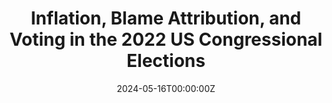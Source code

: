---
abstract: ""
authors:
- Leonardo Baccini
- admin
date: "2024-05-16T00:00:00Z"
doi: ""
tags: ["select"]
featured: false
projects: []
publication: 'Accepted for publication, ***British Journal of Political Science***'
publication_short: ""
publication_types:
- "2"
publishDate: "2020-07-22T00:00:00Z"
#slides: example
#summary: This is the summary.
title: 'Inflation, Blame Attribution, and Voting in the 2022 US Congressional Elections'
url_code: ""
url_dataset: ""
url_pdf: files/BW_BJPS.pdf
url_poster: ""
url_project: ""
#url_slides: ""
url_source: ""
url_video: ""
---